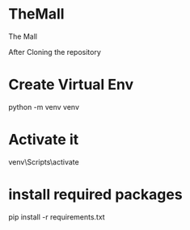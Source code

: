 # TheMall
The Mall


After Cloning the repository 

# Create Virtual Env
python -m venv venv 
# Activate it
venv\Scripts\activate
# install required packages
pip install -r requirements.txt

